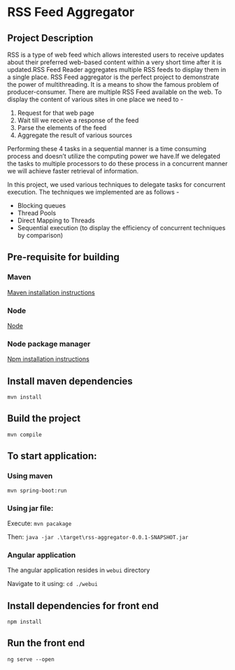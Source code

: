 # RSS Feed Aggregator

## Project Description
RSS is a type of web feed which allows interested users to receive updates about their preferred web-based content within a very short time after it is updated.RSS Feed Reader aggregates multiple RSS feeds to display them in a single place.
RSS Feed aggregator is the perfect project to demonstrate the power of multithreading. It is a means to show the famous problem of producer-consumer. There are multiple RSS Feed available on the web. To display the content of various sites in one place we need to -
1. Request for that web page
2. Wait till we receive a response of the feed
3. Parse the elements of the feed
4. Aggregate the result of various sources

Performing these 4 tasks in a sequential manner is a time consuming process and doesn’t utilize the computing power we have.If we delegated the tasks to multiple processors to do these process in a concurrent manner we will achieve faster retrieval of information.

In this project, we used various techniques to delegate tasks for concurrent execution. The techniques we implemented are as follows -

- Blocking queues
- Thread Pools
- Direct Mapping to Threads
- Sequential execution (to display the efficiency of concurrent techniques by comparison)

## Pre-requisite for building

### Maven

[Maven installation instructions](https://maven.apache.org/install.html)

### Node 

[Node](https://nodejs.org/en/download/)

### Node package manager

[Npm installation instructions](https://www.npmjs.com/get-npm)


## Install maven dependencies

`mvn install`

## Build the project

`mvn compile`

## To start application:

### Using maven

`mvn spring-boot:run`

### Using jar file:
Execute:
`mvn pacakage`

Then:
`java -jar .\target\rss-aggregator-0.0.1-SNAPSHOT.jar`

### Angular application

The angular application resides in `webui` directory

Navigate to it using: `cd ./webui`

## Install dependencies for front end

`npm install`

## Run the front end

`ng serve --open`
